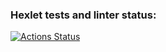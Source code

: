 ### Hexlet tests and linter status:
[![Actions Status](https://github.com/CalledByThe4ire/backend-project-lvl3/workflows/hexlet-check/badge.svg)](https://github.com/CalledByThe4ire/backend-project-lvl3/actions)